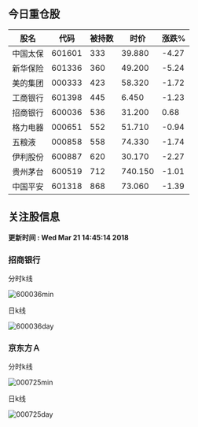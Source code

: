 
## 今日重仓股 

|股名|代码|被持数|时价|涨跌%|
|---|---|---|---|---|
|中国太保|601601|333|39.880|-4.27|
|新华保险|601336|360|49.200|-5.24|
|美的集团|000333|423|58.320|-1.72|
|工商银行|601398|445|6.450|-1.23|
|招商银行|600036|536|31.200|0.68|
|格力电器|000651|552|51.710|-0.94|
|五粮液|000858|558|74.330|-1.74|
|伊利股份|600887|620|30.170|-2.27|
|贵州茅台|600519|712|740.150|-1.01|
|中国平安|601318|868|73.060|-1.39|

## 关注股信息
**更新时间 : Wed Mar 21 14:45:14 2018**
### 招商银行 
分时k线

![600036min](http://image.sinajs.cn/newchart/min/n/sh600036.gif)

日k线

![600036day](http://image.sinajs.cn/newchart/daily/n/sh600036.gif)

### 京东方Ａ 
分时k线

![000725min](http://image.sinajs.cn/newchart/min/n/sz000725.gif)

日k线

![000725day](http://image.sinajs.cn/newchart/daily/n/sz000725.gif)
